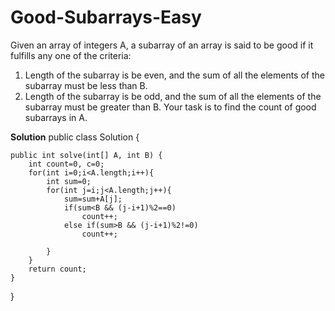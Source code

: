 # Good-Subarrays-Easy

Given an array of integers A, a subarray of an array is said to be good if it fulfills any one of the criteria:
1. Length of the subarray is be even, and the sum of all the elements of the subarray must be less than B.
2. Length of the subarray is be odd, and the sum of all the elements of the subarray must be greater than B.
Your task is to find the count of good subarrays in A.

**Solution**
public class Solution {

    public int solve(int[] A, int B) {
        int count=0, c=0;
        for(int i=0;i<A.length;i++){
            int sum=0;
            for(int j=i;j<A.length;j++){
                sum=sum+A[j];
                if(sum<B && (j-i+1)%2==0)
                    count++;
                else if(sum>B && (j-i+1)%2!=0)
                    count++;    
                
            }
        }
        return count;
    }
}

